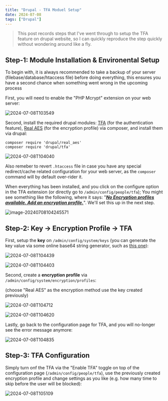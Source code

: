 ```yaml
---
title: "Drupal - TFA Moduel Setup"
date: 2024-07-08
tags: ["Drupal"]
---
```




>   This post records steps that I've went through to setup the TFA feature on drupal website, so I can quickly reproduce the step quickly without wondering around like a fly.



## Step-1: Module Installation & Environental Setup

To begin with, it is always recommended to take a backup of your server (filebase/database/htaccess file) before doing everything, this ensures you have a second chance when something went wrong in the upcoming process

First, you will need to enable the "PHP Mcrypt" extension on your web server:

![2024-07-08T103549](2024-07-08T103549.jpg)

Second, install the required drupal modules: [TFA](https://www.drupal.org/project/tfa) (for the authentication feature), [Real AES](https://www.drupal.org/project/real_aes) (for the encryption profile) via composer, and install them via drupal:

```
composer require 'drupal/real_aes'
composer require 'drupal/tfa'
```

![2024-07-08T104040](2024-07-08T104040.jpg)

Also remeber to revert `.htaccess` file in case you have any special redirect/cache related configuration for your web server, as the `composer` command will by default over-rider it.

When everything has been installed, and you click on the configure option in the TFA extension (or directly go to `/admin/config/people/tfa`); You might see something like the following, where it says: "**<u>*No Encryption profiles available. Add an encryption profile.*</u>**". We'll set this up in the next step.

![image-20240708104245571](image-20240708104245571.png)



## Step-2: Key → Encryption Profile → TFA

First, setup the **key** on `/admin/config/system/keys` (you can generate the key value via some online base64 string generator, such as [this one](https://generate.plus/en/base64)):

![2024-07-08T104439](2024-07-08T104439.jpg)

![2024-07-08T104403](2024-07-08T104403.jpg)

Second, create a **encryption profile** via `/admin/config/system/encryption/profiles`:

(choose "Real AES" as the encryption method use the key created previously)

![2024-07-08T104712](2024-07-08T104712-0399690.jpg)

![2024-07-08T104620](2024-07-08T104620-0399622.jpg)

Lastly, go back to the configuration page for TFA, and you will no-longer see the error message anymore:

![2024-07-08T104835](2024-07-08T104835.jpg)





## Step-3: TFA Configuration

Simply turn onf the TFA via the "Enable TFA" toggle on top of the configuration page (`/admin/config/people/tfa`), use the previously created encryption profile and change settings as you like (e.g. how many time to skip before the user will be blocked):

![2024-07-08T105109](2024-07-08T105109.jpg)



